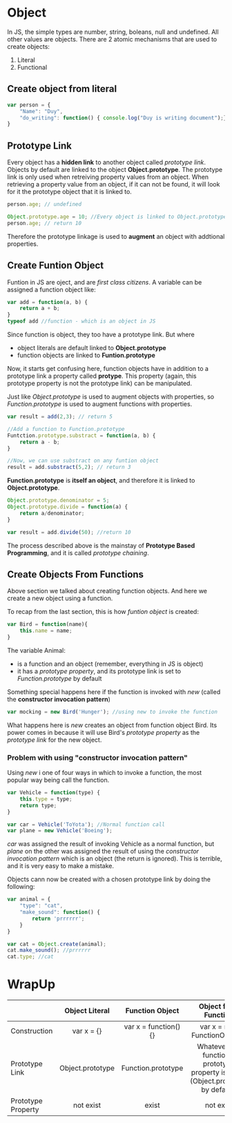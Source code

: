 

# Object

In JS, the simple types are number, string, boleans, null and undefined.
All other values are objects.
There are 2 atomic mechanisms that are used to create objects:
1. Literal
2. Functional

## Create object from literal
```javascript
var person = {
	"Name": "Duy",
	"do_writing": function() { console.log("Duy is writing document");}
}
```

## Prototype Link
Every object has a __hidden link__ to another object called *prototype link*. Objects by default are linked to the object **Object.prototype**.
The prototype link is only used when retreiving property values from an object.
When retrieving a property value from an object, if it can not be found, it will look for it the prototype object that it is linked to.
```javascript
person.age; // undefined

Object.prototype.age = 10; //Every object is linked to Object.prototype by default
person.age; // return 10
```
Therefore the prototype linkage is used to __augment__ an object with addtional properties.

## Create Funtion Object
Funtion in JS are oject, and are *first class citizens*. A variable can be assigned a function object like:
```javascript
var add = function(a, b) {
	return a + b;
}
typeof add //function - which is an object in JS
```
Since function is object, they too have a prototype link. But where 
- object literals are default linked to **Object.prototype**
- function objects are linked to **Funtion.prototype**

Now, it starts get confusing here, function objects have in addition to a prototype link a property called **protype**. This property (again, this prototype property is not the prototype link) can be manipulated.

Just like *Object.prototype* is used to augment objects with properties, so *Function.prototype* is used to augment functions with properties.

```javascript
var result = add(2,3); // return 5

//Add a function to Function.prototype
Funtction.prototype.substract = function(a, b) {
	return a - b;
}

//Now, we can use substract on any funtion object
result = add.substract(5,2); // return 3
```
**Function.prototype** is __itself an object__, and therefore it is linked to **Object.prototype**.
```javascript
Object.prototype.denominator = 5;
Object.prototype.divide = function(a) {
	return a/denominator;
}

var result = add.divide(50); //return 10
```
The process described above is the mainstay of  **__Prototype Based Programming__**, and it is called *prototype chaining*.

## Create Objects From Functions
Above section we talked about creating function objects.
And here we create a new object using a function.

To recap from the last section, this is how *funtion object* is created:
```javascript
var Bird = function(name){
    this.name = name;
}
```
The variable Animal:
- is a function and an object (remember, everything in JS is object)
- it has a *prototype property*, and its prototype link is set to *Function.prototype* by default

Something special happens here if the function is invoked with *new* (called the __constructor invocation pattern__)
```javascript
var mocking = new Bird('Hunger'); //using new to invoke the function
```
What happens here is *new* creates an object from function object Bird.
Its power comes in because it will use Bird's *prototype property* as the *prototype link* for the new object.

### Problem with using "constructor invocation pattern"
Using *new* i one of four ways in which to invoke a function, the most popular way being call the function.
```javascript
var Vehicle = function(type) {
    this.type = type;
    return type;
}

var car = Vehicle('ToYota'); //Normal function call
var plane = new Vehicle('Boeing');
```
*car* was assigned the result of invoking Vehicle as a normal function, but *plane* on the other was assigned the result of using the *constructor invocation pattern* which is an object (the return is ignored). This is terrible, and it is very easy to make a mistake.

Objects cann now be created with a chosen prototype link by doing the following:
```javascript
var animal = {
    "type": "cat",
    "make_sound": function() {
        return 'prrrrrr';
    }
}

var cat = Object.create(animal);
cat.make_sound(); //prrrrrr
cat.type; //cat
```

# WrapUp
| | Object Literal | Function Object | Object from Function |
| --- | :---: | :---: | :---: |
|Construction| var x = {} | var x = function(){} | var x = new FunctionObject() |
| Prototype Link | Object.prototype | Function.prototype | Whatever the function's prototype property is set to (Object.prototype by default) |
| Prototype Property | not exist | exist | not exist |
